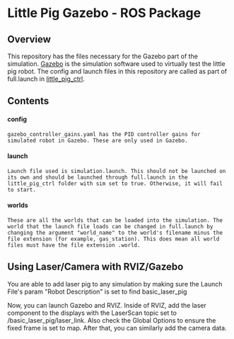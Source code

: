 # Little Pig Gazebo - ROS Package

## Overview

This repository has the files necessary for the Gazebo part of the simulation. [Gazebo](http://gazebosim.org/) is the simulation software used to virtually test the little pig robot.  The config and launch files in this repository are called as part of full.launch in [little_pig_ctrl](https://https://github.com/22arw/ackermann_controller). 

## Contents

#### config 
	gazebo_controller_gains.yaml has the PID controller gains for simulated robot in Gazebo. These are only used in Gazebo.

#### launch
	Launch file used is simulation.launch. This should not be launched on its own and should be launched through full.launch in the little_pig_ctrl folder with sim set to true. Otherwise, it will fail to start.

#### worlds
	These are all the worlds that can be loaded into the simulation. The world that the launch file loads can be changed in full.launch by changing the argument "world_name" to the world's filename minus the file extension (for example, gas_station). This does mean all world files must have the file extension .world.

## Using Laser/Camera with RVIZ/Gazebo

You are able to add laser pig to any simulation by making sure the Launch File's param "Robot Description" is set to find basic_laser_pig 

Now, you can launch Gazebo and RVIZ. Inside of RVIZ, add the laser component to the displays with the LaserScan topic set to /basic_laser_pig/laser_link. Also check the Global Options to ensure the fixed frame is set to map. After that, you can similarly add the camera data.
